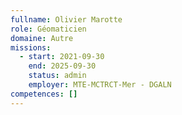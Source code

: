 ```yaml
---
fullname: Olivier Marotte
role: Géomaticien
domaine: Autre
missions:
  - start: 2021-09-30
    end: 2025-09-30
    status: admin
    employer: MTE-MCTRCT-Mer - DGALN
competences: []
---
```

